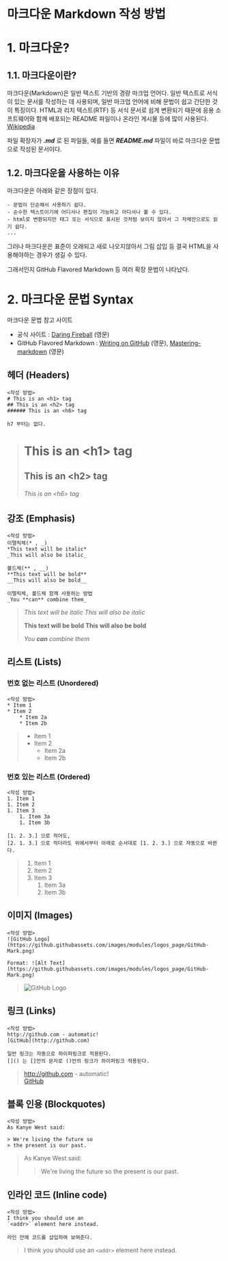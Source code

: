 마크다운 Markdown 작성 방법
======================


# 1. 마크다운?

## 1.1. 마크다운이란?

마크다운(Markdown)은 일반 텍스트 기반의 경량 마크업 언어다. 일반 텍스트로 서식이 있는 문서를 작성하는 데 사용되며, 일반 마크업 언어에 비해 문법이 쉽고 간단한 것이 특징이다. HTML과 리치 텍스트(RTF) 등 서식 문서로 쉽게 변환되기 때문에 응용 소프트웨어와 함께 배포되는 README 파일이나 온라인 게시물 등에 많이 사용된다. [Wikipedia](https://ko.wikipedia.org/wiki/%EB%A7%88%ED%81%AC%EB%8B%A4%EC%9A%B4)

파일 확장자가 _**.md**_ 로 된 파일들, 예를 들면 _**README.md**_ 파일이 바로 마크다운 문법으로 작성된 문서이다.

## 1.2. 마크다운을 사용하는 이유
마크다운은 아래와 같은 장점이 있다.

    - 문법이 단순해서 사용하기 쉽다.
    - 순수한 텍스트이기에 어디서나 편집이 가능하고 어디서나 볼 수 있다.
    - html로 변환되지만 태그 또는 서식으로 표시된 것처럼 보이지 않아서 그 자체만으로도 읽기 쉽다. 
    ...

그러나 마크다운은 표준이 오래되고 새로 나오지않아서 그림 삽입 등 결국 HTML을 사용해야하는 경우가 생길 수 있다.

그래서인지 GitHub Flavored Markdown 등 여러 확장 문법이 나타났다.

# 2. 마크다운 문법 Syntax
마크다운 문법 참고 사이트
- 공식 사이트 : [Daring Fireball](https://daringfireball.net/projects/markdown/syntax) (영문)
- GitHub Flavored Markdown : [Writing on GitHub](https://docs.github.com/en/github/writing-on-github) (영문), [Mastering-markdown](https://guides.github.com/features/mastering-markdown/index.html) (영문)


## 헤더 (Headers)

    <작성 방법>
    # This is an <h1> tag
    ## This is an <h2> tag
    ###### This is an <h6> tag
    
    h7 부터는 없다.

># This is an <h1\> tag
>## This is an <h2\> tag
>###### This is an <h6\> tag


## 강조 (Emphasis)
    <작성 방법>
    이탤릭체(* , _)
    *This text will be italic*
    _This will also be italic_
    
    볼드체(** , __)
    **This text will be bold**
    __This will also be bold__
    
    이탤릭체, 볼드체 함께 사용하는 방법
    _You **can** combine them_

>*This text will be italic*
>_This will also be italic_
>
>**This text will be bold**
>__This will also be bold__
>
>_You **can** combine them_

## 리스트 (Lists)

### 번호 없는 리스트 (Unordered)
    <작성 방법>
    * Item 1
    * Item 2
        * Item 2a
        * Item 2b

>* Item 1
>* Item 2
>    * Item 2a
>    * Item 2b

### 번호 있는 리스트 (Ordered)
    <작성 방법>
    1. Item 1
    1. Item 2
    1. Item 3
        1. Item 3a
        1. Item 3b
    
    [1. 2. 3.] 으로 적어도,
    [2. 1. 3.] 으로 적더라도 위에서부터 아래로 순서대로 [1. 2. 3.] 으로 자동으로 바뀐다.

>1. Item 1
>1. Item 2
>1. Item 3
>    1. Item 3a
>    1. Item 3b


## 이미지 (Images)
    <작성 방법>
    ![GitHub Logo](https://github.githubassets.com/images/modules/logos_page/GitHub-Mark.png)

    Format: ![Alt Text](https://github.githubassets.com/images/modules/logos_page/GitHub-Mark.png)

>![GitHub Logo](https://github.githubassets.com/images/modules/logos_page/GitHub-Mark.png)

## 링크 (Links)
    <작성 방법>
    http://github.com - automatic!
    [GitHub](http://github.com)
    
    일반 링크는 자동으로 하이퍼링크로 적용된다.
    []() 는 []안의 문자로 ()안의 링크가 하이퍼링크 적용된다.

>http://github.com - automatic!\
>[GitHub](http://github.com)

## 블록 인용 (Blockquotes)
    <작성 방법>
    As Kanye West said:

    > We're living the future so
    > the present is our past.
    
>As Kanye West said:
>> We're living the future so
>> the present is our past.

## 인라인 코드 (Inline code)
    <작성 방법>
    I think you should use an
    `<addr>` element here instead.
    
    라인 안에 코드를 삽입하여 보여준다.

>I think you should use an
>`<addr>` element here instead.
